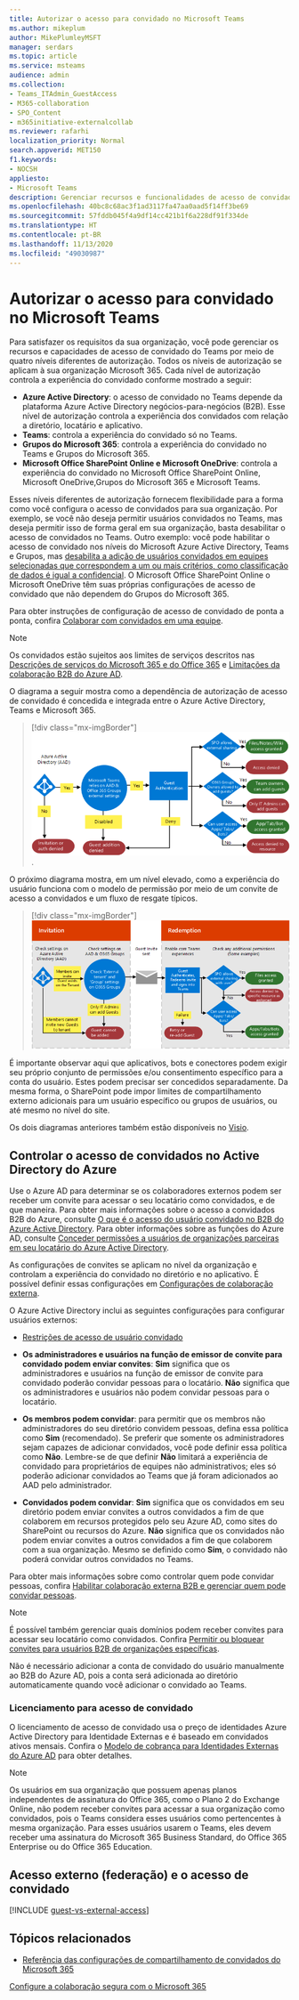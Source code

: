 ```yaml
---
title: Autorizar o acesso para convidado no Microsoft Teams
ms.author: mikeplum
author: MikePlumleyMSFT
manager: serdars
ms.topic: article
ms.service: msteams
audience: admin
ms.collection:
- Teams_ITAdmin_GuestAccess
- M365-collaboration
- SPO_Content
- m365initiative-externalcollab
ms.reviewer: rafarhi
localization_priority: Normal
search.appverid: MET150
f1.keywords:
- NOCSH
appliesto:
- Microsoft Teams
description: Gerenciar recursos e funcionalidades de acesso de convidados no Microsoft Teams por meio de quatro níveis diferentes de autorização.
ms.openlocfilehash: 40bc8c68ac3f1ad3117fa47aa0aad5f14ff3be69
ms.sourcegitcommit: 57fddb045f4a9df14cc421b1f6a228df91f334de
ms.translationtype: HT
ms.contentlocale: pt-BR
ms.lasthandoff: 11/13/2020
ms.locfileid: "49030987"
---
```

# <a name="authorize-guest-access-in-microsoft-teams"></a>Autorizar o acesso para convidado no Microsoft Teams

Para satisfazer os requisitos da sua organização, você pode gerenciar os recursos e capacidades de acesso de convidado do Teams por meio de quatro níveis diferentes de autorização. Todos os níveis de autorização se aplicam à sua organização Microsoft 365. Cada nível de autorização controla a experiência do convidado conforme mostrado a seguir:

- **Azure Active Directory**: o acesso de convidado no Teams depende da plataforma Azure Active Directory negócios-para-negócios (B2B). Esse nível de autorização controla a experiência dos convidados com relação a diretório, locatário e aplicativo.
- **Teams**: controla a experiência do convidado só no Teams.
- **Grupos do Microsoft 365**: controla a experiência do convidado no Teams e Grupos do Microsoft 365.
- **Microsoft Office SharePoint Online e Microsoft OneDrive**: controla a experiência do convidado no Microsoft Office SharePoint Online, Microsoft OneDrive,Grupos do Microsoft 365 e Microsoft Teams.

Esses níveis diferentes de autorização fornecem flexibilidade para a forma como você configura o acesso de convidados para sua organização. Por exemplo, se você não deseja permitir usuários convidados no Teams, mas deseja permitir isso de forma geral em sua organização, basta desabilitar o acesso de convidados no Teams. Outro exemplo: você pode habilitar o acesso de convidado nos níveis do Microsoft Azure Active Directory, Teams e Grupos, mas [desabilita a adição de usuários convidados em equipes selecionadas que correspondem a um ou mais critérios, como classificação de dados é igual a confidencial](https://docs.microsoft.com/microsoft-365/compliance/sensitivity-labels-teams-groups-sites). O Microsoft Office SharePoint Online o Microsoft OneDrive têm suas próprias configurações de acesso de convidado que não dependem do Grupos do Microsoft 365.

Para obter instruções de configuração de acesso de convidado de ponta a ponta, confira [Colaborar com convidados em uma equipe](https://docs.microsoft.com/microsoft-365/solutions/collaborate-as-team).

> [!NOTE]
> Os convidados estão sujeitos aos limites de serviços descritos nas [Descrições de serviços do Microsoft 365 e do Office 365](https://go.microsoft.com/fwlink/p/?linkid=282347) e [Limitações da colaboração B2B do Azure AD](https://docs.microsoft.com/azure/active-directory/external-identities/current-limitations). 

O diagrama a seguir mostra como a dependência de autorização de acesso de convidado é concedida e integrada entre o Azure Active Directory, Teams e Microsoft 365.

> [!div class="mx-imgBorder"]
> ![Diagrama de dependências de autorização para acesso de convidado](media/teams_dependencies_image1.png).

O próximo diagrama mostra, em um nível elevado, como a experiência do usuário funciona com o modelo de permissão por meio de um convite de acesso a convidados e um fluxo de resgate típicos.

> [!div class="mx-imgBorder"]
> ![Diagrama de fluxos de convite e resgate](media/authorize-guest-image1.png)

É importante observar aqui que aplicativos, bots e conectores podem exigir seu próprio conjunto de permissões e/ou consentimento específico para a conta do usuário. Estes podem precisar ser concedidos separadamente. Da mesma forma, o SharePoint pode impor limites de compartilhamento externo adicionais para um usuário específico ou grupos de usuários, ou até mesmo no nível do site.

Os dois diagramas anteriores também estão disponíveis no [Visio](https://github.com/MicrosoftDocs/OfficeDocs-SkypeForBusiness/blob/live/Teams/media/teams_dependencies.vsdx?raw=true).

## <a name="control-guest-access-in-azure-active-directory"></a>Controlar o acesso de convidados no Active Directory do Azure

Use o Azure AD para determinar se os colaboradores externos podem ser receber um convite para acessar o seu locatário como convidados, e de que maneira. Para obter mais informações sobre o acesso a convidados B2B do Azure, consulte [O que é o acesso do usuário convidado no B2B do Azure Active Directory](https://docs.microsoft.com/azure/active-directory/b2b/what-is-b2b). Para obter informações sobre as funções do Azure AD, consulte [Conceder permissões a usuários de organizações parceiras em seu locatário do Azure Active Directory](https://docs.microsoft.com/azure/active-directory/b2b/add-guest-to-role).

As configurações de convites se aplicam no nível da organização e controlam a experiência do convidado no diretório e no aplicativo. É possível definir essas configurações em [Configurações de colaboração externa](https://aad.portal.azure.com/#blade/Microsoft_AAD_IAM/CompanyRelationshipsMenuBlade/Settings).

O Azure Active Directory inclui as seguintes configurações para configurar usuários externos:

- [Restrições de acesso de usuário convidado](https://docs.microsoft.com/azure/active-directory/users-groups-roles/users-restrict-guest-permissions)

- **Os administradores e usuários na função de emissor de convite para convidado podem enviar convites**: **Sim** significa que os administradores e usuários na função de emissor de convite para convidado poderão convidar pessoas para o locatário. **Não** significa que os administradores e usuários não podem convidar pessoas para o locatário.
- **Os membros podem convidar**: para permitir que os membros não administradores do seu diretório convidem pessoas, defina essa política como **Sim** (recomendado). Se preferir que somente os administradores sejam capazes de adicionar convidados, você pode definir essa política como **Não**. Lembre-se de que definir **Não** limitará a experiência de convidado para proprietários de equipes não administrativos; eles só poderão adicionar convidados ao Teams que já foram adicionados ao AAD pelo administrador.
- **Convidados podem convidar**: **Sim** significa que os convidados em seu diretório podem enviar convites a outros convidados a fim de que colaborem em recursos protegidos pelo seu Azure AD, como sites do SharePoint ou recursos do Azure. **Não** significa que os convidados não podem enviar convites a outros convidados a fim de que colaborem com a sua organização. Mesmo se definido como **Sim**, o convidado não poderá convidar outros convidados no Teams.
 
Para obter mais informações sobre como controlar quem pode convidar pessoas, confira [Habilitar colaboração externa B2B e gerenciar quem pode convidar pessoas](https://docs.microsoft.com/azure/active-directory/b2b/delegate-invitations).

> [!NOTE]
> É possível também gerenciar quais domínios podem receber convites para acessar seu locatário como convidados. Confira [Permitir ou bloquear convites para usuários B2B de organizações específicas](https://docs.microsoft.com/azure/active-directory/external-identities/allow-deny-list).

Não é necessário adicionar a conta de convidado do usuário manualmente ao B2B do Azure AD, pois a conta será adicionada ao diretório automaticamente quando você adicionar o convidado ao Teams.

### <a name="licensing-for-guest-access"></a>Licenciamento para acesso de convidado

O licenciamento de acesso de convidado usa o preço de identidades Azure Active Directory para Identidade Externas e é baseado em convidados ativos mensais. Confira o [Modelo de cobrança para Identidades Externas do Azure AD](https://docs.microsoft.com/azure/active-directory/external-identities/external-identities-pricing) para obter detalhes.

> [!NOTE]
> Os usuários em sua organização que possuem apenas planos independentes de assinatura do Office 365, como o Plano 2 do Exchange Online, não podem receber convites para acessar a sua organização como convidados, pois o Teams considera esses usuários como pertencentes à mesma organização. Para esses usuários usarem o Teams, eles devem receber uma assinatura do Microsoft 365 Business Standard, do Office 365 Enterprise ou do Office 365 Education. 

## <a name="external-access-federation-vs-guest-access"></a>Acesso externo (federação) e o acesso de convidado

[!INCLUDE [guest-vs-external-access](includes/guest-vs-external-access.md)]

## <a name="related-topics"></a>Tópicos relacionados

- [Referência das configurações de compartilhamento de convidados do Microsoft 365](https://docs.microsoft.com/Office365/Enterprise/microsoft-365-guest-settings)

[Configure a colaboração segura com o Microsoft 365](https://docs.microsoft.com/microsoft-365/solutions/setup-secure-collaboration-with-teams)
